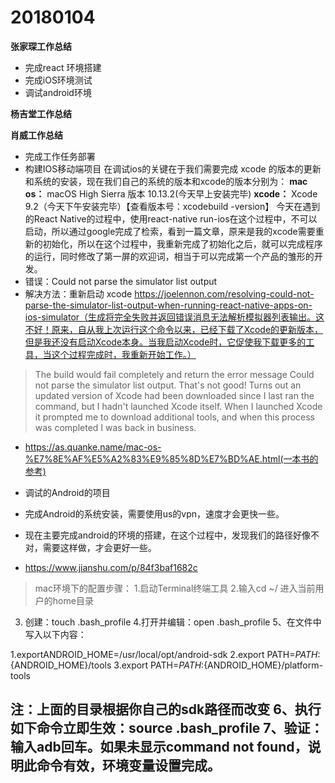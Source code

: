 # 20180104

**张家琛工作总结**
- 完成react 环境搭建
- 完成iOS环境测试
- 调试android环境

**杨吉堂工作总结**


**肖威工作总结**

- 完成工作任务部署
- 构建IOS移动端项目
在调试ios的关键在于我们需要完成 xcode 的版本的更新和系统的安装，现在我们自己的系统的版本和xcode的版本分别为：
**mac os：** macOS High Sierra 版本 10.13.2(今天早上安装完毕)
**xcode：** Xcode 9.2（今天下午安装完毕）【查看版本号：xcodebuild -version】
今天在遇到的React Native的过程中，使用react-native run-ios在这个过程中，不可以启动，所以通过google完成了检索，看到一篇文章，原来是我的xcode需要重新的初始化，所以在这个过程中，我重新完成了初始化之后，就可以完成程序的运行，同时修改了第一屏的欢迎词，相当于可以完成第一个产品的雏形的开发。
- 错误：Could not parse the simulator list output
- 解决方法：重新启动 xcode https://joelennon.com/resolving-could-not-parse-the-simulator-list-output-when-running-react-native-apps-on-ios-simulator（生成将完全失败并返回错误消息无法解析模拟器列表输出。这不好！原来，自从我上次运行这个命令以来，已经下载了Xcode的更新版本，但是我还没有启动Xcode本身。当我启动Xcode时，它促使我下载更多的工具，当这个过程完成时，我重新开始工作。）
>The build would fail completely and return the error message Could not parse the simulator list output. That's not good! Turns out an updated version of Xcode had been downloaded since I last ran the command, but I hadn't launched Xcode itself. When I launched Xcode it prompted me to download additional tools, and when this process was completed I was back in business.

- https://as.quanke.name/mac-os-%E7%8E%AF%E5%A2%83%E9%85%8D%E7%BD%AE.html(一本书的参考)

- 调试的Android的项目
- 完成Android的系统安装，需要使用us的vpn，速度才会更快一些。
- 现在主要完成android的环境的搭建，在这个过程中，发现我们的路径好像不对，需要这样做，才会更好一些。
- https://www.jianshu.com/p/84f3baf1682c
>mac环境下的配置步骤：
1.启动Terminal终端工具
2.输入cd ~/ 进入当前用户的home目录
3. 创建：touch .bash_profile
4.打开并编辑：open .bash_profile
5、在文件中写入以下内容：

1.exportANDROID_HOME=/usr/local/opt/android-sdk
2.export PATH=${PATH}:${ANDROID_HOME}/tools
3.export PATH=${PATH}:${ANDROID_HOME}/platform-tools

注：上面的目录根据你自己的sdk路径而改变
6、执行如下命令立即生效：source .bash_profile
7、验证：输入adb回车。如果未显示command not found，说明此命令有效，环境变量设置完成。
---
